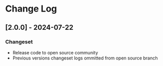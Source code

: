 # Change Log

## [2.0.0] - 2024-07-22
### Changeset

- Release code to open source community
- Previous versions changeset logs ommitted from open source branch